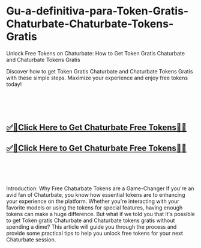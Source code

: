 # Gu-a-definitiva-para-Token-Gratis-Chaturbate-Chaturbate-Tokens-Gratis

Unlock Free Tokens on Chaturbate: How to Get Token Gratis Chaturbate and Chaturbate Tokens Gratis

Discover how to get Token Gratis Chaturbate and Chaturbate Tokens Gratis with these simple steps. Maximize your experience and enjoy free tokens today!

<br><br><br>
<b><h2><a href="https://searchoptima.org/free-chaturbate-tokens/">✅🎯Click Here to Get Chaturbate Free Tokens🎯✅</a>

</h2></b>

<b><h2><a href="https://searchoptima.org/free-chaturbate-tokens/">✅🎯Click Here to Get Chaturbate Free Tokens🎯✅</a>

</h2></b> <br><br><br>



Introduction: Why Free Chaturbate Tokens are a Game-Changer
If you're an avid fan of Chaturbate, you know how essential tokens are to enhancing your experience on the platform. Whether you're interacting with your favorite models or using the tokens for special features, having enough tokens can make a huge difference. But what if we told you that it's possible to get Token gratis Chaturbate and Chaturbate tokens gratis without spending a dime? This article will guide you through the process and provide some practical tips to help you unlock free tokens for your next Chaturbate session.
